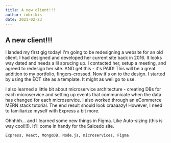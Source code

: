```yaml
---
title: A new client!!!
author: imbrikis
date: 2021-02-23
---
```


## A new client!!!

I landed my first gig today! I'm going to be redesigning a website for
an old client. I had designed and developed her current site back in 2016. It looks way dated and needs a lil sprucing up. I contacted her,
setup a meeting, and agreed to redesign her site. AND get this - it's
PAID! This will be a great addition to my portfolio, fingers-crossed. Now it's on to the design. I started by using the EOT site as a
template. It might as well go to use.

I also learned a little bit
about microservice architecture - creating DBs for each microservice
and setting up events that communicate when the data has changed for
each microservice. I also worked through an eCommerce MERN stack
tutorial. The end result should look craaaazy! However, I need to
familiarize myself with Express a bit more.

Ohhhhh... and I learned
some new things in Figma. Like Auto-sizing (this is way cool!!!).
It'll come in handy for the Salcedo site.

`Express, React, MongoDB, Node.js, microservices, Figma`
